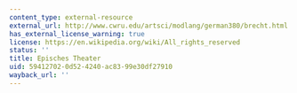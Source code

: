 ```yaml
---
content_type: external-resource
external_url: http://www.cwru.edu/artsci/modlang/german380/brecht.html
has_external_license_warning: true
license: https://en.wikipedia.org/wiki/All_rights_reserved
status: ''
title: Episches Theater
uid: 59412702-0d52-4240-ac83-99e30df27910
wayback_url: ''
---
```

